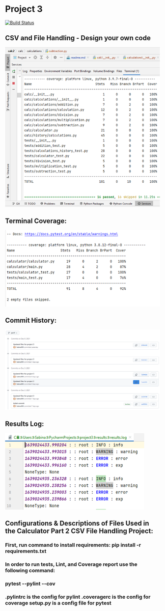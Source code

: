 # Project 3
[![Build Status](https://app.travis-ci.com/Sabina008/calc2.svg?branch=main)](https://app.travis-ci.com/Sabina008/calc2)

## CSV and File Handling - Design your own code

![img.png](img.png)

## Terminal Coverage:
![terminalcoverage.png](terminalcoverage.png)

## Commit History:
![commithistory.png](commithistory.png)

## Results Log:
![resultslog.png](resultslog.png)

## Configurations & Descriptions of Files Used in the Calculator Part 2 CSV File Handling Project:
### First, run command to install requirements: pip install -r requirements.txt
### In order to run tests, Lint, and Coverage report use the following command:
### pytest --pylint --cov
### .pylintrc is the config for pylint .coveragerc is the config for coverage setup.py is a config file for pytest